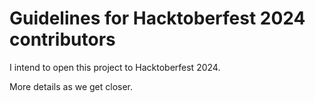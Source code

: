 # Guidelines for Hacktoberfest 2024 contributors

I intend to open this project to Hacktoberfest 2024.

More details as we get closer.
